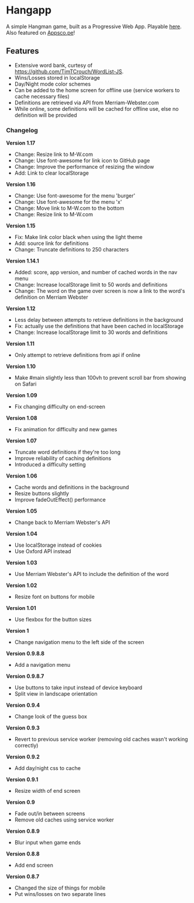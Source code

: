 # Hangapp

A simple Hangman game, built as a Progressive Web App. Playable [here](https://kylesureline.github.io/hangapp/). Also featured on [Appsco.pe](https://appsco.pe/app/hangapp)!

## Features

- Extensive word bank, curtesy of https://github.com/TimTCrouch/WordList-JS.
- Wins/Losses stored in localStorage
- Day/Night mode color schemes
- Can be added to the home screen for offline use (service workers to cache necessary files)
- Definitions are retrieved via API from Merriam-Webster.com
- While online, some definitions will be cached for offline use, else no definition will be provided

### Changelog

**Version 1.17**

- Change: Resize link to M-W.com
- Change: Use font-awesome for link icon to GitHub page
- Change: Improve the performance of resizing the window
- Add: Link to clear localStorage

**Version 1.16**

- Change: Use font-awesome for the menu 'burger'
- Change: Use font-awesome for the menu 'x'
- Change: Move link to M-W.com to the bottom
- Change: Resize link to M-W.com

**Version 1.15**

- Fix: Make link color black when using the light theme
- Add: source link for definitions
- Change: Truncate definitions to 250 characters

**Version 1.14.1**

- Added: score, app version, and number of cached words in the nav menu
- Change: Increase localStorage limit to 50 words and definitions
- Change: The word on the game over screen is now a link to the word's definition on Merriam Webster

**Version 1.12**

- Less delay between attempts to retrieve definitions in the background
- Fix: actually use the definitions that have been cached in localStorage
- Change: Increase localStorage limit to 30 words and definitions

**Version 1.11**

- Only attempt to retrieve definitions from api if online

**Version 1.10**

- Make #main slightly less than 100vh to prevent scroll bar from showing on Safari

**Version 1.09**

- Fix changing difficulty on end-screen

**Version 1.08**

- Fix animation for difficulty and new games

**Version 1.07**

- Truncate word definitions if they're too long
- Improve reliability of caching definitions
- Introduced a difficulty setting

**Version 1.06**

- Cache words and definitions in the background
- Resize buttons slightly
- Improve fadeOutEffect() performance

**Version 1.05**

- Change back to Merriam Webster's API

**Version 1.04**

- Use localStorage instead of cookies
- Use Oxford API instead

**Version 1.03**

- Use Merriam Webster's API to include the definition of the word

**Version 1.02**

- Resize font on buttons for mobile

**Version 1.01**

- Use flexbox for the button sizes

**Version 1**

- Change navigation menu to the left side of the screen

**Version 0.9.8.8**

- Add a navigation menu

**Version 0.9.8.7**

- Use buttons to take input instead of device keyboard
- Split view in landscape orientation

**Version 0.9.4**

- Change look of the guess box

**Version 0.9.3**

- Revert to previous service worker (removing old caches wasn't working correctly)

**Version 0.9.2**

- Add day/night css to cache

**Version 0.9.1**

- Resize width of end screen

**Version 0.9**

- Fade out/in between screens
- Remove old caches using service worker

**Version 0.8.9**

- Blur input when game ends

**Version 0.8.8**

- Add end screen

**Version 0.8.7**

- Changed the size of things for mobile
- Put wins/losses on two separate lines

